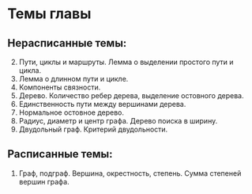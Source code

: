 # Темы главы

## Нерасписанные темы:
2. Пути, циклы и маршруты. Лемма о выделении простого пути и цикла.
3. Лемма о длинном пути и цикле.
4. Компоненты связности.
5. Дерево. Количество ребер дерева, выделение остовного дерева.
6. Единственность пути между вершинами дерева.
7. Нормальное остовное дерево.
8. Радиус, диаметр и центр графа. Дерево поиска в ширину.
9. Двудольный граф. Критерий двудольности.

## Расписанные темы:
1. Граф, подграф. Вершина, окрестность, степень. Сумма степеней вершин графа.
